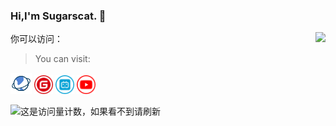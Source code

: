 ### Hi,I'm Sugarscat. :wave:

<a href="#">
<img align="right" src="https://github-readme-stats.vercel.app/api?username=Sugarscat&show_icons=true&inc">
</a>

你可以访问：
> You can visit:

[<img title = "Website" src = "https://github.com/Sugarscat/CollectionOfPictures/blob/main/icon/website.png" height = "34">](https://sugarscat.github.io/)
[<img title = "Gitee" src = "https://github.com/Sugarscat/CollectionOfPictures/blob/main/icon/gitee.png" height = "30">](https://gitee.com/Sugarscat)
[<img title = "BiliBili" src = "https://github.com/Sugarscat/CollectionOfPictures/blob/main/icon/bilibili.png" height = "30">](https://space.bilibili.com/693173327?spm_id_from=333.1007.0.0)
[<img title = "YouTube" src = "https://github.com/Sugarscat/CollectionOfPictures/blob/main/icon/youtube.png" height = "30">](https://www.youtube.com/channel/UCzatmr6pXZzMRe4gbhJqIPA)

![这是访问量计数，如果看不到请刷新](https://jwenjian-visitor-badge-5.glitch.me/badge?page_id=Sugarscat.Sugarscat.readme)
